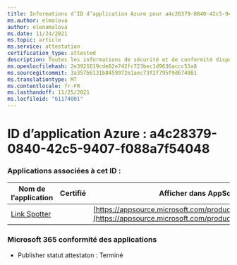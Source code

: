 ```yaml
---
title: Informations d’ID d’application Azure pour a4c28379-0840-42c5-9407-f088a7f54048
ms.author: elmalova
author: elenamalova
ms.date: 11/24/2021
ms.topic: article
ms.service: attestation
certification_type: attested
description: Toutes les informations de sécurité et de conformité disponibles pour a4c28379-0840-42c5-9407-f088a7f54048.
ms.openlocfilehash: 2e3921619cde82e742fc723bec1d9636accc53a8
ms.sourcegitcommit: 3a357b6131b8459972e1aec73f2f795f9d674981
ms.translationtype: MT
ms.contentlocale: fr-FR
ms.lasthandoff: 11/25/2021
ms.locfileid: "61174001"
---
```

# <a name="azure-app-id-a4c28379-0840-42c5-9407-f088a7f54048"></a>ID d’application Azure : a4c28379-0840-42c5-9407-f088a7f54048


### <a name="apps-associated-with-this-id"></a>Applications associées à cet ID :
| **Nom de l’application** | **Certifié** | **Afficher dans AppSource** |
|--------------|---------------|-----------------------|
| [Link Spotter](https://docs.microsoft.com/microsoft-365-app-certification/forward/WA200003092) |  | [https://appsource.microsoft.com/product/office/WA200003092](https://appsource.microsoft.com/product/office/WA200003092) |

### <a name="microsoft-365-app-compliance-status"></a>Microsoft 365 conformité des applications
- Publisher statut attestaton : Terminé
